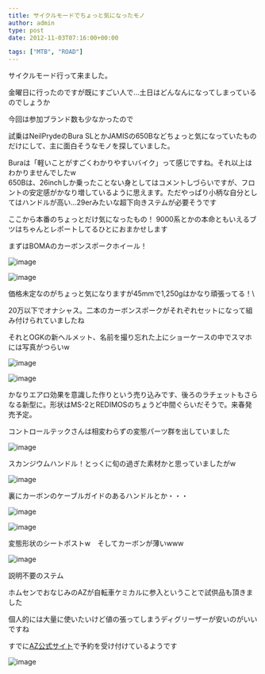 ```yaml
---
title: サイクルモードでちょっと気になったモノ
author: admin
type: post
date: 2012-11-03T07:16:00+00:00

tags: ["MTB", "ROAD"]
---
```


サイクルモード行って来ました。

金曜日に行ったのですが既にすごい人で…土日はどんなんになってしまっているのでしょうか

今回は参加ブランド数も少なかったので

試乗はNeilPrydeのBura SLとかJAMISの650Bなどちょっと気になっていたものだけにして、主に面白そうなモノを探していました。

Buraは「軽いことがすごくわかりやすいバイク」って感じですね。それ以上はわかりませんでしたw\
 650Bは、26inchしか乗ったことない身としてはコメントしづらいですが、フロントの安定感がかなり増しているように思えます。ただやっぱり小柄な自分としてはハンドルが高い…29erみたいな超下向きステムが必要そうです

ここから本番のちょっとだけ気になったもの！
9000系とかの本命ともいえるブツはちゃんとレポートしてるひとにおまかせします

まずはBOMAのカーボンスポークホイール！

![image](DSC_1128.jpg)

![image](DSC_1131.jpg)

価格未定なのがちょっと気になりますが45mmで1,250gはかなり頑張ってる！\

20万以下でオナシャス。二本のカーボンスポークがそれぞれセットになって組み付けられていましたね

それとOGKの新ヘルメット、名前を撮り忘れた上にショーケースの中でスマホには写真がつらいw

![image](DSC_1135.jpg)

![image](DSC_1136.jpg)

かなりエアロ効果を意識した作りという売り込みです、後ろのラチェットもさらなる新型に。形状はMS-2とREDIMOSのちょうど中間ぐらいだそうで。来春発売予定。

コントロールテックさんは相変わらずの変態パーツ群を出していました

![image](DSC_1137.jpg)

スカンジウムハンドル！とっくに旬の過ぎた素材かと思っていましたがw

![image](DSC_1139.jpg)

裏にカーボンのケーブルガイドのあるハンドルとか・・・

![image](DSC_1142.jpg)

![image](DSC_1140.jpg)

変態形状のシートポストw　そしてカーボンが薄いwww

![image](DSC_1144.jpg)

説明不要のステム

ホムセンでおなじみのAZが自転車ケミカルに参入ということで試供品も頂きました

個人的には大量に使いたいけど値の張ってしまうディグリーザーが安いのがいいですね

すでに<a href="https://www.az-oil.jp/index.html">AZ公式サイト</a>で予約を受け付けているようです

![image](./DSC_1147.jpg)
